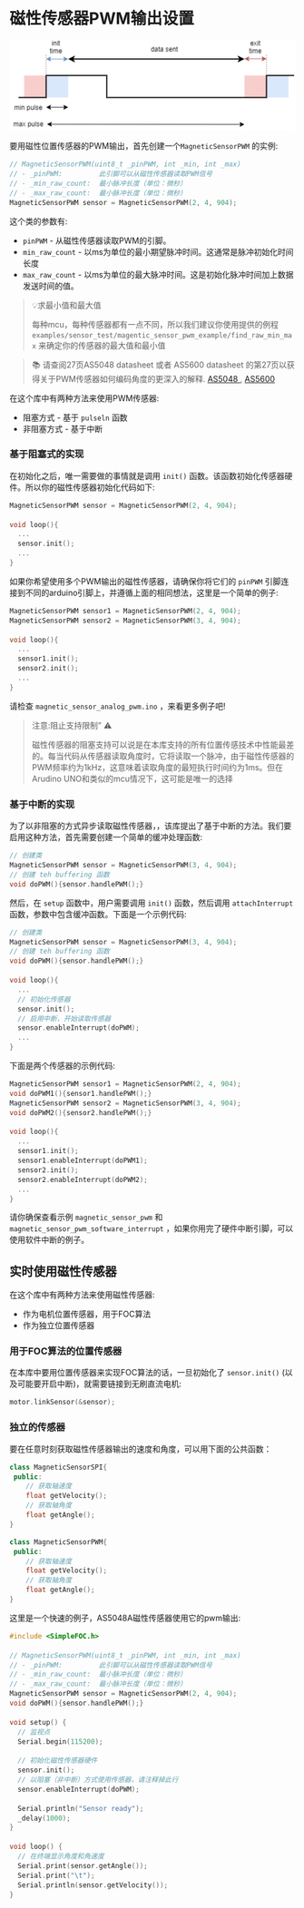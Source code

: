 

# 磁性传感器PWM输出设置
<img src="./extras/Images/pwm_sensor.png">

要用磁性位置传感器的PWM输出，首先创建一个`MagneticSensorPWM` 的实例:

```cpp
// MagneticSensorPWM(uint8_t _pinPWM, int _min, int _max)
// - _pinPWM:         此引脚可以从磁性传感器读取PWM信号
// - _min_raw_count:  最小脉冲长度（单位：微秒）
// - _max_raw_count:  最小脉冲长度（单位：微秒）
MagneticSensorPWM sensor = MagneticSensorPWM(2, 4, 904);
```

这个类的参数有:
- `pinPWM` - 从磁性传感器读取PWM的引脚。
- `min_raw_count` - 以ms为单位的最小期望脉冲时间。这通常是脉冲初始化时间长度
- `max_raw_count` - 以ms为单位的最大脉冲时间。这是初始化脉冲时间加上数据发送时间的值。

<blockquote class="info"> <p class="heading"> 💡求最小值和最大值</p>
每种mcu，每种传感器都有一点不同，所以我们建议你使用提供的例程 <code class="highlighter-rouge">examples/sensor_test/magentic_sensor_pwm_example/find_raw_min_max</code> 来确定你的传感器的最大值和最小值
</blockquote>


<blockquote class="info"> 📚 请查阅27页AS5048 datasheet 或者 AS5600 datasheet 的第27页以获得关于PWM传感器如何编码角度的更深入的解释. <a href="https://ams.com/documents/20143/36005/AS5048_DS000298_4-00.pdf">AS5048 </a>, <a href="https://ams.com/documents/20143/36005/AS5600_DS000365_5-00.pdf">AS5600</a>   </blockquote>
在这个库中有两种方法来使用PWM传感器:

- 阻塞方式 - 基于 `pulseln` 函数
- 非阻塞方式 - 基于中断


### 基于阻塞式的实现

在初始化之后，唯一需要做的事情就是调用 `init()` 函数。该函数初始化传感器硬件。所以你的磁性传感器初始化代码如下:

```cpp
MagneticSensorPWM sensor = MagneticSensorPWM(2, 4, 904);

void loop(){
  ...
  sensor.init();
  ...
}
```

如果你希望使用多个PWM输出的磁性传感器，请确保你将它们的 `pinPWM`  引脚连接到不同的arduino引脚上，并遵循上面的相同想法，这里是一个简单的例子:

```cpp
MagneticSensorPWM sensor1 = MagneticSensorPWM(2, 4, 904);
MagneticSensorPWM sensor2 = MagneticSensorPWM(3, 4, 904);

void loop(){
  ...
  sensor1.init();
  sensor2.init();
  ...
}
```
请检查 `magnetic_sensor_analog_pwm.ino` ，来看更多例子吧!

<blockquote class="warning">
<p class="heading">注意:阻止支持限制” ⚠️</p>
磁性传感器的阻塞支持可以说是在本库支持的所有位置传感技术中性能最差的。每当代码从传感器读取角度时，它将读取一个脉冲，由于磁性传感器的PWM频率约为1kHz，这意味着读取角度的最短执行时间约为1ms。但在Arudino UNO和类似的mcu情况下，这可能是唯一的选择
</blockquote>


### 基于中断的实现

为了以非阻塞的方式异步读取磁性传感器，，该库提出了基于中断的方法。我们要启用这种方法，首先需要创建一个简单的缓冲处理函数:
```cpp
// 创建类
MagneticSensorPWM sensor = MagneticSensorPWM(3, 4, 904);
// 创建 teh buffering 函数
void doPWM(){sensor.handlePWM();}
```

然后，在 `setup` 函数中，用户需要调用 `init()` 函数，然后调用 `attachInterrupt` 函数，参数中包含缓冲函数。下面是一个示例代码:

```cpp
// 创建类
MagneticSensorPWM sensor = MagneticSensorPWM(3, 4, 904);
// 创建 teh buffering 函数
void doPWM(){sensor.handlePWM();}

void loop(){
  ...
  // 初始化传感器
  sensor.init();
  // 启用中断，开始读取传感器
  sensor.enableInterrupt(doPWM);
  ...
}
```
下面是两个传感器的示例代码:
```cpp
MagneticSensorPWM sensor1 = MagneticSensorPWM(2, 4, 904);
void doPWM1(){sensor1.handlePWM();} 
MagneticSensorPWM sensor2 = MagneticSensorPWM(3, 4, 904);
void doPWM2(){sensor2.handlePWM();}

void loop(){
  ...
  sensor1.init();  
  sensor1.enableInterrupt(doPWM1);
  sensor2.init();  
  sensor2.enableInterrupt(doPWM2);
  ...
}
```
请你确保查看示例 `magnetic_sensor_pwm` 和 `magnetic_sensor_pwm_software_interrupt` ，如果你用完了硬件中断引脚，可以使用软件中断的例子。


## 实时使用磁性传感器

在这个库中有两种方法来使用磁性传感器:
- 作为电机位置传感器，用于FOC算法
- 作为独立位置传感器

### 用于FOC算法的位置传感器

在本库中要用位置传感器来实现FOC算法的话，一旦初始化了 `sensor.init()` (以及可能要开启中断)，就需要链接到无刷直流电机:



```cpp
motor.linkSensor(&sensor);
```

### 独立的传感器

要在任意时刻获取磁性传感器输出的速度和角度，可以用下面的公共函数：

```cpp
class MagneticSensorSPI{
 public:
    // 获取轴速度
    float getVelocity();
  	// 获取轴角度
    float getAngle();
}
```

```cpp
class MagneticSensorPWM{
 public:
    // 获取轴速度
    float getVelocity();
  	// 获取轴角度
    float getAngle();
}
```

这里是一个快速的例子，AS5048A磁性传感器使用它的pwm输出:
```cpp
#include <SimpleFOC.h>

// MagneticSensorPWM(uint8_t _pinPWM, int _min, int _max)
// - _pinPWM:         此引脚可以从磁性传感器读取PWM信号
// - _min_raw_count:  最小脉冲长度（单位：微秒）
// - _max_raw_count:  最小脉冲长度（单位：微秒）
MagneticSensorPWM sensor = MagneticSensorPWM(2, 4, 904);
void doPWM(){sensor.handlePWM();}

void setup() {
  // 监视点
  Serial.begin(115200);

  // 初始化磁性传感器硬件
  sensor.init();
  // 以阻塞（非中断）方式使用传感器，请注释掉此行
  sensor.enableInterrupt(doPWM);

  Serial.println("Sensor ready");
  _delay(1000);
}

void loop() {
  // 在终端显示角度和角速度
  Serial.print(sensor.getAngle());
  Serial.print("\t");
  Serial.println(sensor.getVelocity());
}
```